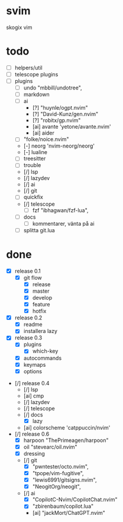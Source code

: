 # svim
skogix vim

# todo
- [ ] helpers/util
- [ ] telescope plugins  
- [ ] plugins
  - [ ] undo "mbbill/undotree",
  - [ ] markdown
  - [ ] ai
    - [?] "huynle/ogpt.nvim"
    - [?] "David-Kunz/gen.nvim"
    - [?] "robitx/gp.nvim"
    - [ai] avante 'yetone/avante.nvim'
    - [ai] aider
  - [ ] "folke/noice.nvim"
  - [-] neorg 'nvim-neorg/neorg'
  - [-] lualine
  - [ ] treesitter
  - [ ] trouble
  - [/] lsp
  - [/] lazydev
  - [/] ai
  - [/] git
  - [ ] quickfix
  - [/] telescope
    - [ ] fzf "ibhagwan/fzf-lua",
  - [ ] docs
    - [ ] kommentarer, vänta på ai
  - [ ] splitta git.lua

# done
- [x] release 0.1
  - [x] git flow
    - [x] release
    - [x] master
    - [x] develop
    - [x] feature
    - [x] hotfix
- [x] release 0.2
  - [x] readme
  - [x] installera lazy
- [x] release 0.3
  - [x] plugins
    - [x] which-key
  - [x] autocommands
  - [x] keymaps
  - [x] options
- [/] release 0.4
  - [/] lsp
  - [ai] cmp
  - [/] lazydev
  - [/] telescope
  - [/] docs
    - [x] lazy
  - [ai] colorscheme 'catppuccin/nvim'
- [/] release 0.6
  - [x] harpoon "ThePrimeagen/harpoon"
  - [x] oil "stevearc/oil.nvim"
  - [x] dressing
  - [/] git
    - [x] "pwntester/octo.nvim",
    - [x] "tpope/vim-fugitive",
    - [x] "lewis6991/gitsigns.nvim",
    - [x] "NeogitOrg/neogit",
  - [/] ai
    - [x] "CopilotC-Nvim/CopilotChat.nvim"
    - [x] "zbirenbaum/copilot.lua"
    - [ai] "jackMort/ChatGPT.nvim"
